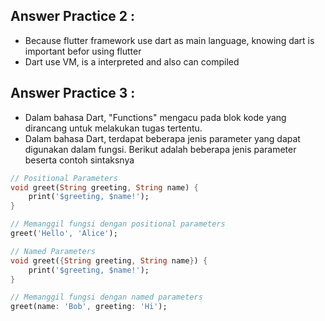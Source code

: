 ## Answer Practice 2 : 

* Because flutter framework use dart as main language, knowing dart is important befor using flutter
* Dart use VM, is a interpreted and also can compiled

## Answer Practice 3 : 

* Dalam bahasa Dart, "Functions" mengacu pada blok kode yang dirancang untuk melakukan tugas tertentu. 
* Dalam bahasa Dart, terdapat beberapa jenis parameter yang dapat digunakan dalam fungsi. Berikut adalah beberapa jenis parameter beserta contoh sintaksnya

```dart
// Positional Parameters
void greet(String greeting, String name) {
    print('$greeting, $name!');
}

// Memanggil fungsi dengan positional parameters
greet('Hello', 'Alice');
```

```dart
// Named Parameters
void greet({String greeting, String name}) {
    print('$greeting, $name!');
}

// Memanggil fungsi dengan named parameters
greet(name: 'Bob', greeting: 'Hi');
```